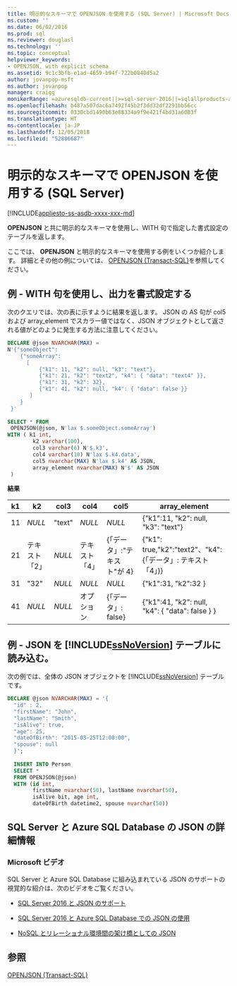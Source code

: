 ```yaml
---
title: 明示的なスキーマで OPENJSON を使用する (SQL Server) | Microsoft Docs
ms.custom: ''
ms.date: 06/02/2016
ms.prod: sql
ms.reviewer: douglasl
ms.technology: ''
ms.topic: conceptual
helpviewer_keywords:
- OPENJSON, with explicit schema
ms.assetid: 9c1c3bfb-e1ad-4659-b94f-722b0848d5a2
author: jovanpop-msft
ms.author: jovanpop
manager: craigg
monikerRange: =azuresqldb-current||>=sql-server-2016||=sqlallproducts-allversions||>=sql-server-linux-2017||=azuresqldb-mi-current
ms.openlocfilehash: b487a507dac6a7492f45b2f3dd32df2291bb56cc
ms.sourcegitcommit: 0330cbd1490b63e88334a9f9e421f4bd31a6083f
ms.translationtype: HT
ms.contentlocale: ja-JP
ms.lasthandoff: 12/05/2018
ms.locfileid: "52886687"
---
```

# <a name="use-openjson-with-an-explicit-schema-sql-server"></a>明示的なスキーマで OPENJSON を使用する (SQL Server)
[!INCLUDE[appliesto-ss-asdb-xxxx-xxx-md](../../includes/appliesto-ss-asdb-xxxx-xxx-md.md)]

  **OPENJSON** と共に明示的なスキーマを使用し、WITH 句で指定した書式設定のテーブルを返します。  
  
 ここでは、 **OPENJSON** と明示的なスキーマを使用する例をいくつか紹介します。 詳細とその他の例については、 [OPENJSON &#40;Transact-SQL&#41;](../../t-sql/functions/openjson-transact-sql.md)を参照してください。  
  
## <a name="example---use-the-with-clause-to-format-the-output"></a>例 - WITH 句を使用し、出力を書式設定する  
 次のクエリでは、次の表に示すように結果を返します。 JSON の AS 句が col5 および array_element でスカラー値ではなく、JSON オブジェクトとして返される値がどのように発生する方法に注意してください。  
  
```sql  
DECLARE @json NVARCHAR(MAX) =
N'{"someObject":   
    {"someArray":  
      [  
          {"k1": 11, "k2": null, "k3": "text"},  
          {"k1": 21, "k2": "text2", "k4": { "data": "text4" }},  
          {"k1": 31, "k2": 32},  
          {"k1": 41, "k2": null, "k4": { "data": false }}     
       ]  
    }  
 }'  
   
SELECT * FROM  
 OPENJSON(@json, N'lax $.someObject.someArray')  
WITH ( k1 int,   
        k2 varchar(100),  
        col3 varchar(6) N'$.k3',  
        col4 varchar(10) N'lax $.k4.data',  
        col5 nvarchar(MAX) N'lax $.k4' AS JSON, 
        array_element nvarchar(MAX) N'$' AS JSON  
 )  
```  
  
 **結果**  
  
|k1|k2|col3|col4|col5|array_element|  
|--------|--------|----------|----------|----------|--------------------|  
|11|*NULL*|"text"|*NULL*|*NULL*|{"k1":11, "k2": null, "k3": "text"}|  
|21|テキスト「2」|*NULL*|テキスト「4」|{「データ」:"テキスト"が 4}|{"k1": true,"k2":"text2"、"k4": {「データ」: テキスト「4」}}|  
|31|"32"|*NULL*|*NULL*|*NULL*|{"k1":31, "k2":32 }|  
|41|*NULL*|*NULL*|オプション|{「データ」: false}|{"k1":41, "k2": null,       "k4": { "data": false }    }|  
  
## <a name="example---load-json-into-a-includessnoversionincludesssnoversion-mdmd-table"></a>例 - JSON を [!INCLUDE[ssNoVersion](../../includes/ssnoversion-md.md)] テーブルに読み込む。  
 次の例では、全体の JSON オブジェクトを [!INCLUDE[ssNoVersion](../../includes/ssnoversion-md.md)] テーブルです。  
  
```sql  
DECLARE @json NVARCHAR(MAX) = '{  
  "id" : 2,  
  "firstName": "John",  
  "lastName": "Smith",  
  "isAlive": true,  
  "age": 25,  
  "dateOfBirth": "2015-03-25T12:00:00",  
  "spouse": null  
  }';  
   
  INSERT INTO Person  
  SELECT *   
  FROM OPENJSON(@json)  
  WITH (id int,  
        firstName nvarchar(50), lastName nvarchar(50),   
        isAlive bit, age int,  
        dateOfBirth datetime2, spouse nvarchar(50))  
```  

## <a name="learn-more-about-json-in-sql-server-and-azure-sql-database"></a>SQL Server と Azure SQL Database の JSON の詳細情報  
  
### <a name="microsoft-videos"></a>Microsoft ビデオ

SQL Server と Azure SQL Database に組み込まれている JSON のサポートの視覚的な紹介は、次のビデオをご覧ください。

-   [SQL Server 2016 と JSON のサポート](https://channel9.msdn.com/Shows/Data-Exposed/SQL-Server-2016-and-JSON-Support)

-   [SQL Server 2016 と Azure SQL Database での JSON の使用](https://channel9.msdn.com/Shows/Data-Exposed/Using-JSON-in-SQL-Server-2016-and-Azure-SQL-Database)

-   [NoSQL とリレーショナル環境間の架け橋としての JSON](https://channel9.msdn.com/events/DataDriven/SQLServer2016/JSON-as-a-bridge-betwen-NoSQL-and-relational-worlds)
  
## <a name="see-also"></a>参照  
 [OPENJSON &#40;Transact-SQL&#41;](../../t-sql/functions/openjson-transact-sql.md)  
  
  
